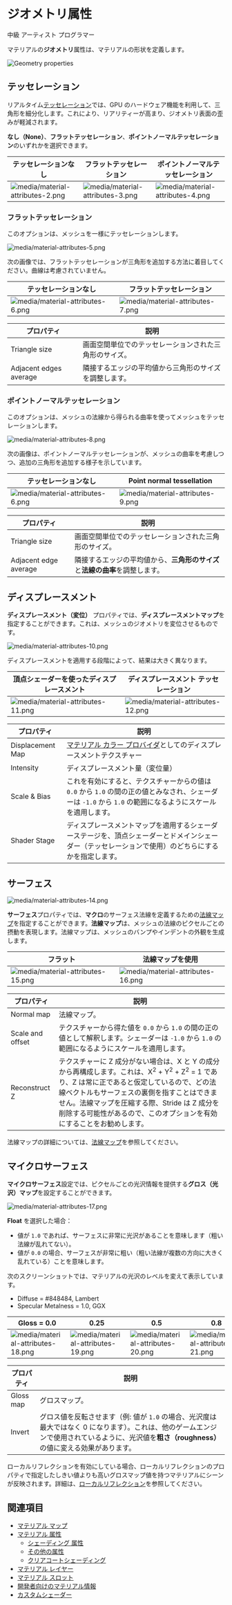# ジオメトリ属性
<!--
# Geometry attributes
-->

<span class="badge text-bg-primary">中級</span>
<span class="badge text-bg-success">アーティスト</span>
<span class="badge text-bg-success">プログラマー</span>
<!--
<span class="badge text-bg-primary">Intermediate</span>
<span class="badge text-bg-success">Artist</span>
<span class="badge text-bg-success">Programmer</span>
-->

マテリアルの**ジオメトリ**属性は、マテリアルの形状を定義します。
<!--
The material **geometry** attributes define the shape of a material.
-->

![Geometry properties](media/geometry-properties.png)

## テッセレーション
<!--
## Tessellation
-->

リアルタイム[テッセレーション](https://ja.wikipedia.org/wiki/%E3%83%86%E3%83%83%E3%82%BB%E3%83%AC%E3%83%BC%E3%82%B7%E3%83%A7%E3%83%B3)では、GPU のハードウェア機能を利用して、三角形を細分化します。これにより、リアリティーが高まり、ジオメトリ表面の歪みが軽減されます。
<!--
Real-time tessellation uses a HW feature of the GPU to massively subdivide triangles. This increases the realism and potential of deformations of the surface geometry.
-->

**なし（None）**、**フラットテッセレーション**、**ポイントノーマルテッセレーション**のいずれかを選択できます。
<!--
You can choose **none**, **flat tessellation**, or **point normal tessellation**.
-->

| テッセレーションなし | フラットテッセレーション　| ポイントノーマルテッセレーション
| --------------  | -------------- | -------------------- 
| ![media/material-attributes-2.png](media/material-attributes-2.png)  | ![media/material-attributes-3.png](media/material-attributes-3.png)  | ![media/material-attributes-4.png](media/material-attributes-4.png)

<!--
| No tessellation  | Flat tessellation | Point normal tessellation 
| --------------  | -------------- | -------------------- 
| ![media/material-attributes-2.png](media/material-attributes-2.png)  | ![media/material-attributes-3.png](media/material-attributes-3.png)  | ![media/material-attributes-4.png](media/material-attributes-4.png)
-->

### フラットテッセレーション
<!--
### Flat tessellation
-->

このオプションは、メッシュを一様にテッセレーションします。
<!--
This option tessellates the mesh uniformly.
-->

![media/material-attributes-5.png](media/material-attributes-5.png) 

次の画像では、フラットテッセレーションが三角形を追加する方法に着目してください。曲線は考慮されていません。
<!--
In the images below, notice how the flat tessellation adds extra triangles, but doesn't take the curve into account:
-->

| テッセレーションなし | フラットテッセレーション 
| ---------------- | ----------------- 
| ![media/material-attributes-6.png](media/material-attributes-6.png)  | ![media/material-attributes-7.png](media/material-attributes-7.png)   

<!--
| No tessellation  | Flat tessellation  
| ---------------- | ----------------- 
| ![media/material-attributes-6.png](media/material-attributes-6.png)  | ![media/material-attributes-7.png](media/material-attributes-7.png)   
-->

| プロパティ              | 説明
| ---------------------- | ------------
| Triangle size          | 画面空間単位でのテッセレーションされた三角形のサイズ。
| Adjacent edges average | 隣接するエッジの平均値から三角形のサイズを調整します。

<!--
| Property               | Description      
| ---------------------- | ------------
| Triangle size          | The size of a tessellated triangle in screen-space units
| Adjacent edges average | Adjust the triangle size values from the average of adjacent edges values 
-->

### ポイントノーマルテッセレーション
<!--
### Point normal tessellation
-->

このオプションは、メッシュの法線から得られる曲率を使ってメッシュをテッセレーションします。
<!--
This option tessellates the mesh using the curvature provided by the mesh normals.
-->

![media/material-attributes-8.png](media/material-attributes-8.png) 

次の画像は、ポイントノーマルテッセレーションが、メッシュの曲率を考慮しつつ、追加の三角形を追加する様子を示しています。
<!--
The images below show how point normal tessellation adds extra triangles while taking the curvature of the mesh into account:
-->

| テッセレーションなし | Point normal tessellation 
| ---------------|  ---------------------- |
| ![media/material-attributes-6.png](media/material-attributes-6.png)  |![media/material-attributes-9.png](media/material-attributes-9.png)         

<!--
| No tessellation | Point normal tessellation 
| ---------------|  ---------------------- |
| ![media/material-attributes-6.png](media/material-attributes-6.png)  |![media/material-attributes-9.png](media/material-attributes-9.png)         
-->

| プロパティ              | 説明
| ---------------------- | ------------
| Triangle size          | 画面空間単位でのテッセレーションされた三角形のサイズ。
| Adjacent edge average  | 隣接するエッジの平均値から、**三角形のサイズ**と**法線の曲率**を調整します。

<!--
| Property               | Description 
| ---------------------- | ------------
| Triangle size          | The size of a tessellated triangle in screen-space units
| Adjacent edge average | Adjust the **triangle size** and **normal curvature** values from the average of adjacent edge values
-->

## ディスプレースメント
<!--
## Displacement
-->

**ディスプレースメント（変位）** プロパティでは、**ディスプレースメントマップ**を指定することができます。これは、メッシュのジオメトリを変位させるものです。
<!--
Under the **Displacement** properties, you can specify **displacement map**. This displaces the geometry of the mesh.
-->

![media/material-attributes-10.png](media/material-attributes-10.png) 

ディスプレースメントを適用する段階によって、結果は大きく異なります。
<!--
Depending on the stage at which the displacement is applied, the results can be very different:
-->

| 頂点シェーダーを使ったディスプレースメント  | ディスプレースメント テッセレーション  
| ------| ----------------- |
| ![media/material-attributes-11.png](media/material-attributes-11.png)  | ![media/material-attributes-12.png](media/material-attributes-12.png)

<!--
| Displacement with vertex shader  | Tessellation with displacement  
| ------| ----------------- |
| ![media/material-attributes-11.png](media/material-attributes-11.png)  | ![media/material-attributes-12.png](media/material-attributes-12.png)
-->

| プロパティ        | 説明
| ---------------- | ------------ 
| Displacement Map | [マテリアル カラー プロバイダ](material-maps.md)としてのディスプレースメントテクスチャー
| Intensity        | ディスプレースメント量（変位量）
| Scale & Bias     | これを有効にすると、テクスチャーからの値は `0.0` から `1.0` の間の正の値とみなされ、シェーダーは `-1.0` から `1.0` の範囲になるようにスケールを適用します。
| Shader Stage     | ディスプレースメントマップを適用するシェーダーステージを、頂点シェーダーとドメインシェーダー（テッセレーションで使用）のどちらにするかを指定します。

<!--
| Property         | Description     
| ---------------- | ------------ 
| Displacement Map | The displacement texture as a [material color provider](material-maps.md) 
| Intensity        | The amount of displacement                                         
| Scale & Bias     | When enabled, the value coming from the texture is considered a positive value ranging from `0.0` to `1.0` and the shader applies a scale to get the range -1.0 to `1.0`
| Shader Stage     | Specify which shader stage the displacement map should be applied to: vertex shader or domain shader (used with tessellation)
-->

## サーフェス
<!--
## Surface
-->

![media/material-attributes-14.png](media/material-attributes-14.png) 

**サーフェス**プロパティでは、**マクロ**のサーフェス法線を定義するための[法線マップ](../textures/normal-maps.md)を指定することができます。**法線マップ**は、メッシュの法線のピクセルごとの摂動を表現します。法線マップは、メッシュのバンプやインデントの外観を生成します。
<!--
Under the **Surface** properties, you can define a [Normal maps](../textures/normal-maps.md) to define **macro** surface normals. The **normal map** provides per-pixel normal perturbation of the normal of the mesh. Normal maps create the appearance of bumps and indents in the mesh:
-->

| フラット | 法線マップを使用
| -----| ----------- 
| ![media/material-attributes-15.png](media/material-attributes-15.png)  | ![media/material-attributes-16.png](media/material-attributes-16.png)  

<!--
| Flat | Using a normal map   
| -----| ----------- 
| ![media/material-attributes-15.png](media/material-attributes-15.png)  | ![media/material-attributes-16.png](media/material-attributes-16.png)  
-->

| プロパティ    | 説明
| ------------ | ---------------
| Normal map   | 法線マップ。
| Scale and offset | テクスチャーから得た値を `0.0` から `1.0` の間の正の値として解釈します。シェーダーは `-1.0` から `1.0` の範囲になるようにスケールを適用します。
| Reconstruct Z    | テクスチャーに Z 成分がない場合は、X と Y の成分から再構成します。これは、X<sup>2</sup> + Y<sup>2</sup> + Z<sup>2</sup> = 1 であり、Z は常に正であると仮定しているので、どの法線ベクトルもサーフェスの裏側を指すことはできません。法線マップを圧縮する際、Stride は Z 成分を削除する可能性があるので、このオプションを有効にすることをお勧めします。

<!--
| Property     | Description 
| ------------ | ---------------
| Normal map   | The normal map color provider
| Scale and offset | Interpret values from the texture as positive values ranging from `0.0` to `1.0`. The shader applies a scale to get the range `-1.0` to `1.0`.
| Reconstruct Z    | If there's no Z component in the texture, reconstruct it from the X and Y components. This assumes that X<sup>2</sup> + Y<sup>2</sup> + Z<sup>2</sup> = 1 and that Z is always positive, so no normal vector can point to the back side of the surface. We recommend you enable this option, as Stride might remove the Z component when you compress normal maps.
-->

法線マップの詳細については、[法線マップ](../textures/normal-maps.md)を参照してください。
<!--
For more information about normal maps, see the [normal maps](../textures/normal-maps.md) page.
-->

## マイクロサーフェス
<!--
## Micro surface
-->

**マイクロサーフェス**設定では、ピクセルごとの光沢情報を提供する**グロス（光沢）マップ**を設定することができます。
<!--
Under the **Micro surface** setting, you can provide a **gloss map** to provide per-pixel information for gloss.
-->

![media/material-attributes-17.png](media/material-attributes-17.png)

**Float** を選択した場合：
<!--
If you select **Float**:
-->

- 値が `1.0` であれば、サーフェスに非常に光沢があることを意味します（粗い法線が乱れてない）。
- 値が `0.0` の場合、サーフェスが非常に粗い（粗い法線が複数の方向に大きく乱れている）ことを意味します。

<!--
- a value of `1.0` means the surface is highly glossy (the coarse normal isn't perturbed)
- a value of `0.0` means the surface is very rough (the coarse normal is highly perturbed in several directions)
-->

次のスクリーンショットでは、マテリアルの光沢のレベルを変えて表示しています。
<!--
The screenshots below show different levels of gloss on a material:
-->

- Diffuse = #848484, Lambert
- Specular Metalness = 1.0, GGX

<!--
- Diffuse = #848484, Lambert
- Specular Metalness = 1.0, GGX
-->

| Gloss = 0.0 | 0.25 | 0.5  | 0.8  | 1.0 
| ---------------- | ---- | ---- |----- | ---
| ![media/material-attributes-18.png](media/material-attributes-18.png)  | ![media/material-attributes-19.png](media/material-attributes-19.png)  | ![media/material-attributes-20.png](media/material-attributes-20.png)  | ![media/material-attributes-21.png](media/material-attributes-21.png)  | ![media/material-attributes-22.png](media/material-attributes-22.png)  

<!--
| Gloss = 0.0 | 0.25 | 0.5  | 0.8  | 1.0 
| ---------------- | ---- | ---- |----- | ---
| ![media/material-attributes-18.png](media/material-attributes-18.png)  | ![media/material-attributes-19.png](media/material-attributes-19.png)  | ![media/material-attributes-20.png](media/material-attributes-20.png)  | ![media/material-attributes-21.png](media/material-attributes-21.png)  | ![media/material-attributes-22.png](media/material-attributes-22.png)  
-->

| プロパティ      | 説明
| -------------- | ---------
| Gloss map      | グロスマップ。
| Invert         | グロス値を反転させます（例: 値が `1.0` の場合、光沢度は最大ではなく 0 になります）。これは、他のゲームエンジンで使用されているように、光沢値を**粗さ（roughness）** の値に変える効果があります。

<!--
| Property       | Description
| -------------- | -- |
| Gloss map | The gloss map color provider
| Invert         | Inverts the gloss value (eg a value of `1.0` produces zero gloss instead of maximum). This effectively turns the gloss value into a **roughness** value, as used in other game engines
-->

ローカルリフレクションを有効にしている場合、ローカルリフレクションのプロパティで指定したしきい値よりも高いグロスマップ値を持つマテリアルにシーンが反映されます。詳細は、[ローカルリフレクション](../post-effects/local-reflections.md)を参照してください。

<!--
If you have local reflections enabled, the scene is reflected in materials with a gloss map value higher than the threshold you specify in the local reflections properties. For more information, see [Local reflections](../post-effects/local-reflections.md).
-->

## 関連項目
<!--
## See also
-->

* [マテリアル マップ](material-maps.md)
* [マテリアル 属性](material-attributes.md)
    * [シェーディング 属性](shading-attributes.md)
    * [その他の属性](misc-attributes.md)
    * [クリアコートシェーディング](clear-coat-shading.md)
* [マテリアル レイヤー](material-layers.md)
* [マテリアル スロット](material-slots.md)
* [開発者向けのマテリアル情報](materials-for-developers.md)
* [カスタムシェーダー](../effects-and-shaders/custom-shaders.md)

<!--
* [Material maps](material-maps.md)
* [Material attributes](material-attributes.md)
    * [Shading attributes](shading-attributes.md)
    * [Misc attributes](misc-attributes.md)
    * [Clear-coat shading](clear-coat-shading.md)
* [Clear-coating shading](clear-coat-shading.md)
* [Material layers](material-layers.md)
* [Material slots](material-slots.md)
* [Materials for developers](materials-for-developers.md)
* [Custom shaders](../effects-and-shaders/custom-shaders.md)
-->
